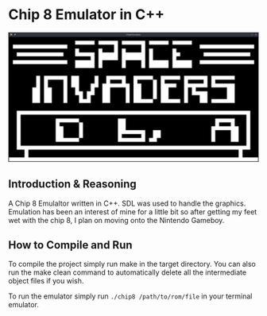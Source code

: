 # Chip 8 Emulator in C++

![Emulator Running Space Invaders](https://raw.githubusercontent.com/TheBoJohnson/Chip8-Emulator/master/Images/Space%20Invaders%20Title%20Screen.png)


## Introduction & Reasoning
A Chip 8 Emulaltor written in C++. SDL was used to handle the graphics. Emulation has been an interest of mine for a little bit so after getting my feet wet with the chip 8, I plan on moving onto the Nintendo Gameboy.

## How to Compile and Run
To compile the project simply run make in the target directory. You can also run the make clean command to automatically delete all the intermediate object files if you wish.

To run the emulator simply run `./chip8 /path/to/rom/file` in your terminal emulator.
